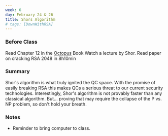 ```yaml
---
week: 6
day: February 24 & 26
title: Shors Algorithm
# tags: [DownWithRSA]
---
```


### Before Class
Read Chapter 12 in the [Octopus](https://www.amazon.com/Programming-Quantum-Computers-Essential-Algorithms/dp/1492039683) Book
Watch a lecture by Shor.
Read paper on cracking RSA 2048 in 8h10min

### Summary
Shor's algorithm is what truly ignited the QC space. With the promise of easily breaking RSA this makes QCs a serious threat to our current security technologies. Interestingly, Shor's algorithm is not provably faster than any classical algorithm. But... proving that may require the collapse of the P vs. NP problem, so don't hold your breath.

### Notes
- Reminder to bring computer to class.